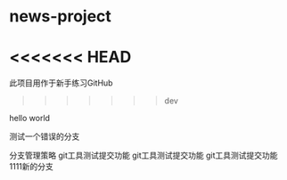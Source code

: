 # news-project
<<<<<<< HEAD
=======
此项目用作于新手练习GitHub
>>>>>>> dev

hello world

测试一个错误的分支

分支管理策略
git工具测试提交功能
git工具测试提交功能
git工具测试提交功能
1111新的分支
